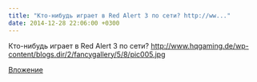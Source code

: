 ```yaml
---
title: "Кто-нибудь играет в Red Alert 3 по сети? http://ww..."
date: 2014-12-28 22:06:00 +0300
---
```


Кто-нибудь играет в Red Alert 3 по сети? http://www.hqgaming.de/wp-content/blogs.dir/2/fancygallery/5/8/pic005.jpg

[Вложение](/assets/vk_photos/2/FXYPNi0ZXVM.jpg)
